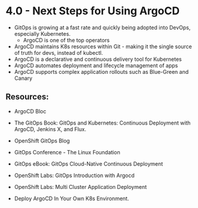 # 4.0 - Next Steps for Using ArgoCD

- GitOps is growing at a fast rate and quickly being adopted into DevOps, especially Kubernetes.
  - ArgoCD is one of the top operators
- ArgoCD maintains K8s resources within Git - making it the single source of truth for devs, instead of kubectl.
- ArgoCD is a declarative and continuous delivery tool for Kubernetes
- ArgoCD automates deployment and lifecycle management of apps
- ArgoCD supports complex application rollouts such as Blue-Green and Canary

## Resources:

- ArgoCD Bloc
- The GitOps Book: GitOps and Kubernetes: Continuous Deployment with ArgoCD, Jenkins X, and Flux.
- OpenShift GitOps Blog
- GitOps Conference - The Linux Foundation
- GitOps eBook: GitOps Cloud-Native Continuous Deployment

- OpenShift Labs: GitOps Introduction with Argocd
- OpenShift Labs: Multi Cluster Application Deployment
- Deploy ArgoCD In Your Own K8s Environment.